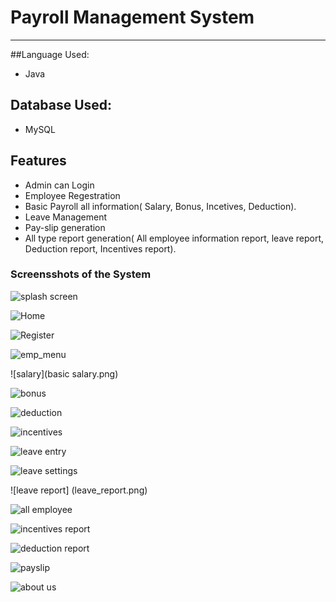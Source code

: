 # Payroll Management System 
----------

##Language Used:
* Java

## Database Used:
* MySQL

## Features
* Admin can Login <br>
* Employee Regestration
* Basic Payroll all information( Salary, Bonus, Incetives, Deduction).
* Leave Management
* Pay-slip generation
* All type report generation( All employee information report, leave report, Deduction report, Incentives report).

### Screensshots of the System

![splash screen](splash.png)

![Home](home.png)

![Register](register.png)

![emp_menu](emp_menu.png)

![salary](basic salary.png)

![bonus](bonus.png)

![deduction](deductions.png)

![incentives](incetives.png)

![leave entry](leave_entry.png)

![leave settings](leave_settings.png)

![leave report] (leave_report.png)

![all employee](all_emp.png)

![incentives report](incentive_report.png)

![deduction report](deduction_report.png)

![payslip](payslip.png)

![about us](aboutus.png)




